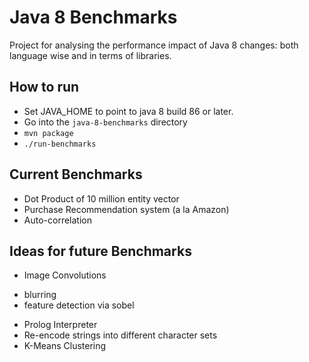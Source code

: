 Java 8 Benchmarks
=================

Project for analysing the performance impact of Java 8 changes: both language wise and in terms of libraries.

How to run
----------

* Set JAVA\_HOME to point to java 8 build 86 or later.
* Go into the `java-8-benchmarks` directory
* `mvn package`
* `./run-benchmarks`

Current Benchmarks
------------------

* Dot Product of 10 million entity vector
* Purchase Recommendation system (a la Amazon)
* Auto-correlation

Ideas for future Benchmarks
---------------------------

* Image Convolutions
 - blurring
 - feature detection via sobel
* Prolog Interpreter
* Re-encode strings into different character sets
* K-Means Clustering

